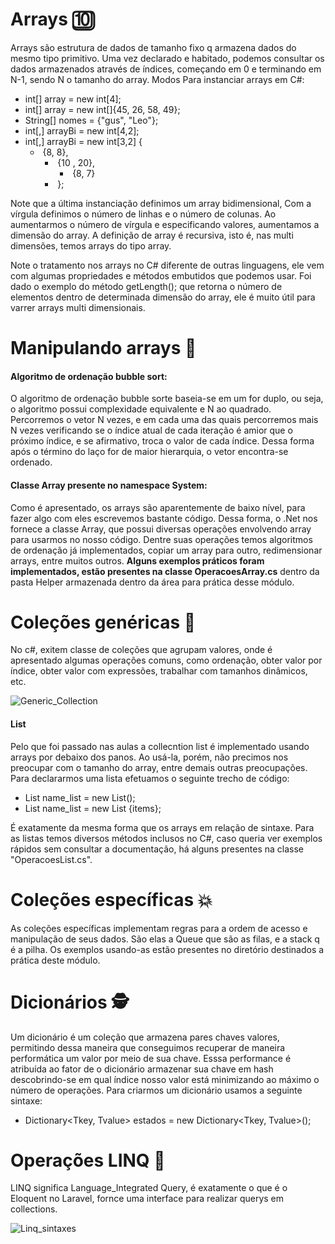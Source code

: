 # Arrays :keycap_ten:

Arrays são estrutura de dados de tamanho fixo q armazena dados do mesmo tipo primitivo. Uma vez declarado e habitado, podemos consultar os dados armazenados através de índices, começando em 0 e terminando em N-1, sendo N o tamanho do array. Modos Para instanciar arrays em C#:

- int[] array = new int[4];
- int[] array = new int[]{45, 26, 58, 49};
- String[] nomes = {"gus", "Leo"};
- int[,] arrayBi = new int[4,2];
- int[,] arrayBi = new int[3,2] {
  - ​												{8, 8},
    - ​										 {10 , 20},
      - ​								  {8, 7}
    - ​									};

Note que a última instanciação definimos um array bidimensional, Com a vírgula definimos o número de linhas e o número de colunas. Ao aumentarmos o número de vírgula e especificando valores, aumentamos a dimensão do array. A definição de array é recursiva, isto é, nas multi dimensões, temos arrays do tipo array.

Note o tratamento nos arrays no C# diferente de outras linguagens, ele vem com algumas propriedades e métodos embutidos que podemos usar. Foi dado o exemplo do método getLength(); que retorna o número de elementos dentro de determinada dimensão do array, ele é muito útil para varrer arrays multi dimensionais.



# Manipulando arrays :japanese_ogre:

#### Algoritmo de ordenação bubble sort:

O algoritmo de ordenação bubble sorte baseia-se em um for duplo, ou seja, o algoritmo possui complexidade equivalente e N ao quadrado. Percorremos o vetor N vezes, e em cada uma das quais percorremos mais N vezes verificando se o índice atual de cada iteração é amior que o próximo índice, e se afirmativo, troca o valor de cada índice. Dessa forma após o término do laço for de maior hierarquia, o vetor encontra-se ordenado.

#### Classe Array presente no namespace System:

Como é apresentado, os arrays são aparentemente de baixo nível, para fazer algo com eles escrevemos bastante código. Dessa forma, o .Net nos fornece a classe Array, que possui diversas operações envolvendo array para usarmos no nosso código. Dentre suas operações temos algoritmos de ordenação já implementados, copiar um array para outro, redimensionar arrays, entre muitos outros. **Alguns exemplos práticos foram implementados, estão presentes na classe OperacoesArray.cs** dentro da pasta Helper armazenada dentro da área para prática desse módulo.



# Coleções genéricas :game_die:

No c#, exitem classe de coleções que agrupam valores, onde é apresentado algumas operações comuns, como ordenação, obter valor por índice, obter valor com expressões, trabalhar com tamanhos dinâmicos, etc. 

![Generic_Collection](https://user-images.githubusercontent.com/71770334/148026547-81831f4b-eee3-4271-862c-73c5527ae6d9.PNG)



#### List

Pelo que foi passado nas aulas a collecntion list é implementado usando arrays por debaixo dos panos. Ao usá-la, porém, não precimos nos preocupar com o tamanho do array, entre demais outras preocupações. Para declararmos uma lista efetuamos o seguinte trecho de código:

- List<T> name_list = new List<T>();
- List<T> name_list = new List<T> {items};

É exatamente da mesma forma que os arrays em relação de sintaxe. Para as listas temos diversos métodos inclusos no C#, caso queria ver exemplos rápidos sem consultar a documentação, há alguns presentes na classe "OperacoesList.cs".



# Coleções específicas :collision:

As coleções específicas implementam regras para a ordem de acesso e manipulação de seus dados. São elas a Queue que são as filas, e a stack q é a pilha. Os exemplos usando-as estão presentes no diretório destinados a prática deste módulo.



# Dicionários :detective:

Um dicionário é um coleção que armazena pares chaves valores, permitindo dessa maneira que conseguimos recuperar de maneira performática um valor por meio de sua chave. Esssa performance é atribuída ao fator de o dicionário armazenar sua chave em hash descobrindo-se em qual índice nosso valor está minimizando ao máximo o número de operações. Para criarmos um dicionário usamos a seguinte sintaxe:

- Dictionary<Tkey, Tvalue> estados = new Dictionary<Tkey, Tvalue>();



# Operações LINQ :straight_ruler:

LINQ significa Language_Integrated Query, é exatamente o que é o Eloquent no Laravel, fornce uma interface para realizar querys em collections.

![Linq_sintaxes](https://user-images.githubusercontent.com/71770334/148026635-a66af159-5f19-44bc-8371-ea5ad0ef5146.PNG)















